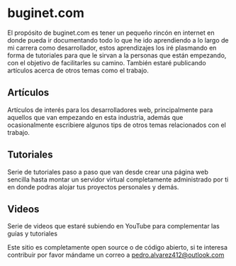 # buginet.com
El propósito de buginet.com es tener un pequeño rincón en internet en donde pueda ir documentando todo lo que he ido aprendiendo a lo largo de mi carrera como desarrollador, estos aprendizajes los iré plasmando en forma de tutoriales para que le sirvan a la personas que están empezando, con el objetivo de facilitarles su camino.
También estaré publicando artículos acerca de otros temas como el trabajo.

## Artículos
Artículos de interés para los desarrolladores web, principalmente para aquellos que van empezando en esta industria, además que ocasionalmente escribiere algunos tips de otros temas relacionados con el trabajo.

## Tutoriales
Serie de tutoriales paso a paso que van desde crear una página web sencilla hasta montar un servidor virtual completamente administrado por ti en donde podras alojar tus proyectos personales y demás.

## Videos
Serie de videos que estaré subiendo en YouTube para complementar las guías y tutoriales

Este sitio es completamente open source o de código abierto, si te interesa contribuir por favor mándame un correo a pedro.alvarez412@outlook.com
